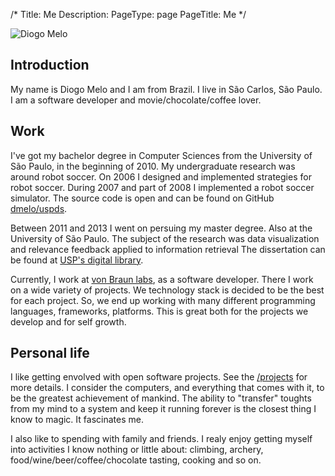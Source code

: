/*
Title: Me
Description: 
PageType: page
PageTitle: Me
*/

![Diogo Melo](%base_url%/assets/diogo.jpg)


Introduction
------------

My name is Diogo Melo and I am from Brazil. I live in São Carlos, São Paulo.
I am a software developer and movie/chocolate/coffee lover.


Work
------

I've got my bachelor degree in Computer Sciences from the University of São
Paulo, in the beginning of 2010. My undergraduate research was around robot
soccer. On 2006 I designed and implemented strategies for robot soccer. During
2007 and part of 2008 I implemented a robot soccer simulator. The source code
is open and can be found on GitHub
[dmelo/uspds](https://github.com/dmelo/uspds.git).

Between 2011 and 2013 I went on persuing my master degree. Also at the
University of São Paulo. The subject of the research was data visualization and
relevance feedback applied to information retrieval The dissertation can be
found at
[USP's digital library](http://www.teses.usp.br/teses/disponiveis/55/55134/tde-10072014-143431/en.php).

Currently, I work at [von Braun labs](http://vonbraunlabs.com.br/), as a
software developer. There I work on a wide variety of projects. We technology
stack is decided to be the best for each project. So, we end up working with
many different programming languages, frameworks, platforms. This is great both
for the projects we develop and for self growth.


Personal life
-------------

I like getting envolved with open software projects. See the
[/projects](%base_url%/projects) for more details. I consider the computers, 
and everything that comes with it, to be the greatest achievement of mankind.
The ability to "transfer" toughts from my mind to a system and keep it running
forever is the closest thing I know to magic. It fascinates me.

I also like to spending with family and friends. I realy enjoy getting myself
into activities I know nothing or little about: climbing, archery,
food/wine/beer/coffee/chocolate tasting, cooking and so on.

